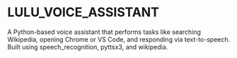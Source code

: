 # LULU_VOICE_ASSISTANT
A Python-based voice assistant that performs tasks like searching Wikipedia, opening Chrome or VS Code, and responding via text-to-speech. Built using speech_recognition, pyttsx3, and wikipedia.
